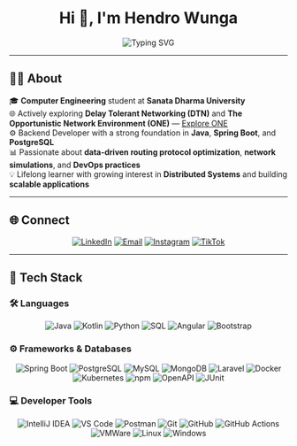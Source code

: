 <!-- Profile Heading with Typing Animation -->
<h1 align="center">Hi 👋, I'm Hendro Wunga</h1>  
<p align="center">
  <img src="https://readme-typing-svg.demolab.com?lines=Computer+Engineering+Student;DevOps+Practitioner;Backend+Developer;DTN+%26+Network+Simulations&center=true&width=500&height=45&color=36BCF7&vCenter=true&pause=1000&size=22" alt="Typing SVG" />
</p>  

---

## 🧑‍💻 About

🎓 **Computer Engineering** student at **Sanata Dharma University**  
🌐 Actively exploring **Delay Tolerant Networking (DTN)** and **The Opportunistic Network Environment (ONE)** — [Explore ONE](https://akeranen.github.io/the-one/)  
⚙️ Backend Developer with a strong foundation in **Java**, **Spring Boot**, and **PostgreSQL**  
📊 Passionate about **data-driven routing protocol optimization**, **network simulations**, and **DevOps practices**  
💡 Lifelong learner with growing interest in **Distributed Systems** and building **scalable applications**

---

## 🌐 Connect
<p align="center">
  <a href="https://www.linkedin.com/in/hendro-wunga-91b5a5258/"><img src="https://img.shields.io/badge/LinkedIn-0A66C2?style=for-the-badge&logo=linkedin&logoColor=white" alt="LinkedIn"/></a>  
  <a href="mailto:hendrowunga073@gmail.com"><img src="https://img.shields.io/badge/Email-EA4335?style=for-the-badge&logo=gmail&logoColor=white" alt="Email"/></a>  
  <a href="https://www.instagram.com/hendrowunga7/"><img src="https://img.shields.io/badge/Instagram-E4405F?style=for-the-badge&logo=instagram&logoColor=white" alt="Instagram"/></a>  
  <a href="https://www.tiktok.com/@hend_tech"><img src="https://img.shields.io/badge/TikTok-000000?style=for-the-badge&logo=tiktok&logoColor=white" alt="TikTok"/></a>  
</p>  

---

## 🚀 Tech Stack  

### 🛠️ Languages  
<p align="center" style="margin-bottom: 15px;">
  <img alt="Java" src="https://img.shields.io/badge/Java-ED8B00?style=for-the-badge&logo=java&logoColor=white" />
  <img alt="Kotlin" src="https://img.shields.io/badge/Kotlin-7F52FF?style=for-the-badge&logo=kotlin&logoColor=white" />
  <img alt="Python" src="https://img.shields.io/badge/Python-3776AB?style=for-the-badge&logo=python&logoColor=white" />
  <img alt="SQL" src="https://img.shields.io/badge/SQL-07405E?style=for-the-badge&logo=postgresql&logoColor=white" />
  <img alt="Angular" src="https://img.shields.io/badge/Angular-DD0031?style=for-the-badge&logo=angular&logoColor=white" />
  <img alt="Bootstrap" src="https://img.shields.io/badge/Bootstrap-7952B3?style=for-the-badge&logo=bootstrap&logoColor=white" />
</p>  

### ⚙️ Frameworks & Databases  
<p align="center" style="margin-bottom: 15px;">
  <img alt="Spring Boot" src="https://img.shields.io/badge/Spring_Boot-6DB33F?style=for-the-badge&logo=spring-boot&logoColor=white" />
  <img alt="PostgreSQL" src="https://img.shields.io/badge/PostgreSQL-316192?style=for-the-badge&logo=postgresql&logoColor=white" />
  <img alt="MySQL" src="https://img.shields.io/badge/MySQL-4479A1?style=for-the-badge&logo=mysql&logoColor=white" />
  <img alt="MongoDB" src="https://img.shields.io/badge/MongoDB-47A248?style=for-the-badge&logo=mongodb&logoColor=white" />
  <img alt="Laravel" src="https://img.shields.io/badge/Laravel-F05340?style=for-the-badge&logo=laravel&logoColor=white" />
  <img alt="Docker" src="https://img.shields.io/badge/Docker-0DB7ED?style=for-the-badge&logo=docker&logoColor=white" />
  <img alt="Kubernetes" src="https://img.shields.io/badge/Kubernetes-326CE5?style=for-the-badge&logo=kubernetes&logoColor=white" />
  <img alt="npm" src="https://img.shields.io/badge/npm-CB3837?style=for-the-badge&logo=npm&logoColor=white" />
  <img alt="OpenAPI" src="https://img.shields.io/badge/OpenAPI-6BA539?style=for-the-badge&logo=openapiinitiative&logoColor=white" />
  <img alt="JUnit" src="https://img.shields.io/badge/JUnit-25A162?style=for-the-badge&logo=java&logoColor=white" />
</p>  

### 💻 Developer Tools  
<p align="center" style="margin-bottom: 20px;">
  <img alt="IntelliJ IDEA" src="https://img.shields.io/badge/IntelliJ_IDEA-000000?style=for-the-badge&logo=intellij-idea&logoColor=white" />
  <img alt="VS Code" src="https://img.shields.io/badge/VS_Code-0078D4?style=for-the-badge&logo=visual-studio-code&logoColor=white" />
  <img alt="Postman" src="https://img.shields.io/badge/Postman-FF6C37?style=for-the-badge&logo=postman&logoColor=white" />
  <img alt="Git" src="https://img.shields.io/badge/Git-F05032?style=for-the-badge&logo=git&logoColor=white" />
  <img alt="GitHub" src="https://img.shields.io/badge/GitHub-181717?style=for-the-badge&logo=github&logoColor=white" />
  <img alt="GitHub Actions" src="https://img.shields.io/badge/GitHub_Actions-2088FF?style=for-the-badge&logo=github-actions&logoColor=white" />
  <img alt="VMWare" src="https://img.shields.io/badge/VMWare_Workstation_Pro-607078?style=for-the-badge&logo=vmware&logoColor=white" />
  <img alt="Linux" src="https://img.shields.io/badge/Linux-FCC624?style=for-the-badge&logo=linux&logoColor=black" />
  <img alt="Windows" src="https://img.shields.io/badge/Windows-0078D6?style=for-the-badge&logo=windows&logoColor=white" />
</p>
